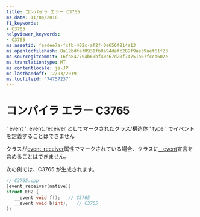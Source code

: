 ```yaml
---
title: コンパイラ エラー C3765
ms.date: 11/04/2016
f1_keywords:
- C3765
helpviewer_keywords:
- C3765
ms.assetid: feadee7a-fcfb-402c-af2f-0e656f814a13
ms.openlocfilehash: 8a12bdfaf0931fb0a94dafc289f9ae39aef61f23
ms.sourcegitcommit: 16fa847794b60bf40c67d20f74751a67fccb602e
ms.translationtype: MT
ms.contentlocale: ja-JP
ms.lasthandoff: 12/03/2019
ms.locfileid: "74757237"
---
```

# <a name="compiler-error-c3765"></a>コンパイラ エラー C3765

' event ': event_receiver としてマークされたクラス/構造体 ' type ' でイベントを定義することはできません

クラスが[event_receiver](../../windows/event-receiver.md)属性でマークされている場合、クラスに[__event](../../cpp/event.md)宣言を含めることはできません。

次の例では、C3765 が生成されます。

```cpp
// C3765.cpp
[event_receiver(native)]
struct ER2 {
   __event void f();   // C3765
   __event void b(int);   // C3765
};
```
